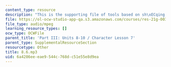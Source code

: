 ```yaml
---
content_type: resource
description: "This is the supporting file of tools based on sh\xECqing things."
file: https://ol-ocw-studio-app-qa.s3.amazonaws.com/courses/res-21g-003-learning-chinese-a-foundation-course-in-mandarin-spring-2011/6a4286eeeae9544c768dc51e55e8d9ea_8.6.mp3
file_type: audio/mpeg
learning_resource_types: []
ocw_type: OCWFile
parent_title: 'Part III: Units 8-10 / Character Lesson 7'
parent_type: SupplementalResourceSection
resourcetype: Other
title: 8.6.mp3
uid: 6a4286ee-eae9-544c-768d-c51e55e8d9ea
---
```

